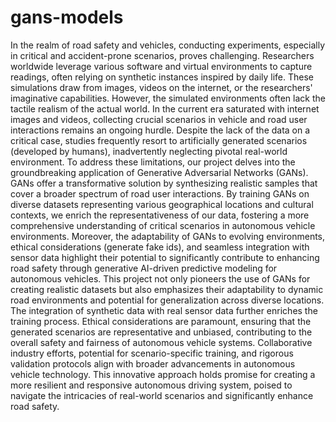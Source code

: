 # gans-models

In the realm of road safety and vehicles, conducting experiments, especially in critical and accident-prone scenarios, proves challenging. Researchers worldwide leverage various software and virtual environments to capture readings, often relying on synthetic instances inspired by daily life. These simulations draw from images, videos on the internet, or the researchers' imaginative capabilities. However, the simulated environments often lack the tactile realism of the actual world. In the current era saturated with internet images and videos, collecting crucial scenarios in vehicle and road user interactions remains an ongoing hurdle. Despite the lack of the data on a critical case, studies frequently resort to artificially generated scenarios (developed by humans), inadvertently neglecting pivotal real-world environment. To address these limitations, our project delves into the groundbreaking application of Generative Adversarial Networks (GANs). GANs offer a transformative solution by synthesizing realistic samples that cover a broader spectrum of road user interactions. By training GANs on diverse datasets representing various geographical locations and cultural contexts, we enrich the representativeness of our data, fostering a more comprehensive understanding of critical scenarios in autonomous vehicle environments. Moreover, the adaptability of GANs to evolving environments, ethical considerations (generate fake ids), and seamless integration with sensor data highlight their potential to significantly contribute to enhancing road safety through generative AI-driven predictive modeling for autonomous vehicles. This project not only pioneers the use of GANs for creating realistic datasets but also emphasizes their adaptability to dynamic road environments and potential for generalization across diverse locations. The integration of synthetic data with real sensor data further enriches the training process. Ethical considerations are paramount, ensuring that the generated scenarios are representative and unbiased, contributing to the overall safety and fairness of autonomous vehicle systems. Collaborative industry efforts, potential for scenario-specific training, and rigorous validation protocols align with broader advancements in autonomous vehicle technology. This innovative approach holds promise for creating a more resilient and responsive autonomous driving system, poised to navigate the intricacies of real-world scenarios and significantly enhance road safety.

